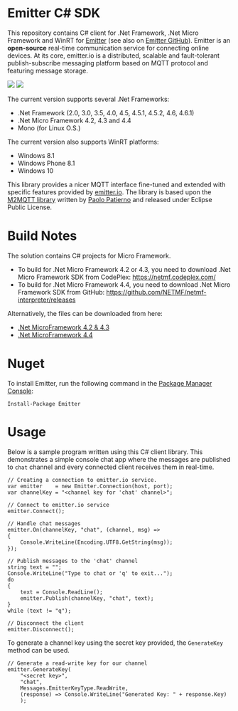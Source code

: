 # Emitter C# SDK

This repository contains C# client for .Net Framework, .Net Micro Framework and WinRT for [Emitter](https://emitter.io) (see also on [Emitter GitHub](https://github.com/emitter-io/emitter)). Emitter is an **open-source** real-time communication service for connecting online devices. At its core, emitter.io is a distributed, scalable and fault-tolerant publish-subscribe messaging platform based on MQTT protocol and featuring message storage.

![](https://img.shields.io/nuget/dt/Emitter.svg) ![](https://ci.appveyor.com/api/projects/status/9ij53wljl656lnfr?svg=true)

The current version supports several .Net Frameworks: 

* .Net Framework (2.0, 3.0, 3.5, 4.0, 4.5, 4.5.1, 4.5.2, 4.6, 4.6.1)
* .Net Micro Framework 4.2, 4.3 and 4.4
* Mono (for Linux O.S.)

The current version also supports WinRT platforms:

* Windows 8.1
* Windows Phone 8.1
* Windows 10

This library provides a nicer MQTT interface fine-tuned and extended with specific features provided by [emitter.io](http://emitter.io). The library is based upon the [M2MQTT library](http://www.m2mqtt.net
) written by [Paolo Patierno](https://m2mqtt.wordpress.com/who/) and released under Eclipse Public License.

# Build Notes
The solution contains C# projects for Micro Framework.
* To build for .Net Micro Framework 4.2 or 4.3, you need to download .Net Micro Framework SDK from CodePlex: https://netmf.codeplex.com/
* To build for .Net Micro Framework 4.4, you need to download .Net Micro Framework SDK from GitHub: https://github.com/NETMF/netmf-interpreter/releases

Alternatively, the files can be downloaded from here:
* [.Net MicroFramework 4.2 & 4.3](https://s3.amazonaws.com/cdn.misakai.com/www-lib/MicroFramework4.3.msi)
* [.Net MicroFramework 4.4](https://s3.amazonaws.com/cdn.misakai.com/www-lib/MicroFramework4.4.msi)

# Nuget

To install Emitter, run the following command in the [Package Manager Console](http://docs.nuget.org/consume/package-manager-console):

```
Install-Package Emitter
```

# Usage

Below is a sample program written using this C# client library. This demonstrates a simple console chat app where the messages are published to `chat` channel and every connected client receives them in real-time.

```
// Creating a connection to emitter.io service.
var emitter    = new Emitter.Connection(host, port);
var channelKey = "<channel key for 'chat' channel>";

// Connect to emitter.io service
emitter.Connect();

// Handle chat messages
emitter.On(channelKey, "chat", (channel, msg) =>
{
    Console.WriteLine(Encoding.UTF8.GetString(msg));
});

// Publish messages to the 'chat' channel
string text = "";
Console.WriteLine("Type to chat or 'q' to exit...");
do
{
    text = Console.ReadLine();
    emitter.Publish(channelKey, "chat", text);
}
while (text != "q");

// Disconnect the client
emitter.Disconnect();
```

To generate a channel key using the secret key provided, the `GenerateKey` method can be used.

```
// Generate a read-write key for our channel
emitter.GenerateKey(
    "<secret key>", 
    "chat", 
    Messages.EmitterKeyType.ReadWrite, 
    (response) => Console.WriteLine("Generated Key: " + response.Key)
    );
```
